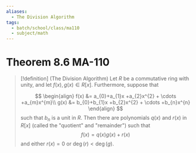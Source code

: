 ```yaml
---
aliases:
  - The Division Algorithm
tags:
  - batch/school/class/ma110
  - subject/math
---
```

# Theorem 8.6 MA-110

> [!definition] (The Division Algorithm)
> Let $R$ be a commutative ring with unity, and let $f(x),g(x) \in R[x]$. Furthermore, suppose that
> 
> $$
> \begin{align}
> f(x) &= a_{0}+a_{1}x  +a_{2}x^{2} +  \cdots +a_{m}x^{m}\\
> g(x) &= b_{0}+b_{1}x  +b_{2}x^{2} +  \cdots +b_{n}x^{n}
> \end{align}
> $$
> such that $b_{n}$ is a unit in $R$. Then there are polynomials $q(x)$ and $r(x)$ in $R[x]$ (called the "quotient" and "remainder") such that
> $$
> f(x) = q(x)g(x) + r(x)
> $$
> and either $r(x)=0$ or $\deg(r)<\deg(g)$.
